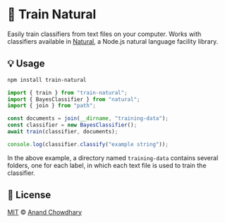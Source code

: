 # 📜 Train Natural

Easily train classifiers from text files on your computer. Works with classifiers available in [Natural](https://github.com/NaturalNode/natural), a Node.js natural language facility library.

## 💡 Usage

```bash
npm install train-natural
```

```ts
import { train } from "train-natural";
import { BayesClassifier } from "natural";
import { join } from "path";

const documents = join(__dirname, "training-data");
const classifier = new BayesClassifier();
await train(classifier, documents);

console.log(classifier.classify("example string"));
```

In the above example, a directory named `training-data` contains several folders, one for each label, in which each text file is used to train the classifier.

## 📄 License

[MIT](./LICENSE) © [Anand Chowdhary](https://anandchowdhary.com)
